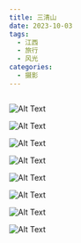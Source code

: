 ```yaml
---
title: 三清山
date: 2023-10-03
tags:
  - 江西
  - 旅行
  - 风光
categories:
  - 摄影
---
```


<img src="https://blog-1321452376.cos.ap-shanghai.myqcloud.com/%E6%91%84%E5%BD%B1%2F%E4%B8%89%E6%B8%85%E5%B1%B1%2Fhaou-1057381.jpg" alt="">

<!-- more -->

![Alt Text](https://blog-1321452376.cos.ap-shanghai.myqcloud.com/%E6%91%84%E5%BD%B1%2F%E4%B8%89%E6%B8%85%E5%B1%B1%2Fhaou-1047277.jpg)

![Alt Text](https://blog-1321452376.cos.ap-shanghai.myqcloud.com/%E6%91%84%E5%BD%B1%2F%E4%B8%89%E6%B8%85%E5%B1%B1%2Fhaou-1047294.jpg)

![Alt Text](https://blog-1321452376.cos.ap-shanghai.myqcloud.com/%E6%91%84%E5%BD%B1%2F%E4%B8%89%E6%B8%85%E5%B1%B1%2Fhaou-1047306.jpg)

![Alt Text](https://blog-1321452376.cos.ap-shanghai.myqcloud.com/%E6%91%84%E5%BD%B1%2F%E4%B8%89%E6%B8%85%E5%B1%B1%2Fhaou-1047315.jpg)

![Alt Text](https://blog-1321452376.cos.ap-shanghai.myqcloud.com/%E6%91%84%E5%BD%B1%2F%E4%B8%89%E6%B8%85%E5%B1%B1%2Fhaou-1047332.jpg)

![Alt Text](https://blog-1321452376.cos.ap-shanghai.myqcloud.com/%E6%91%84%E5%BD%B1%2F%E4%B8%89%E6%B8%85%E5%B1%B1%2Fhaou-1057357.jpg)

![Alt Text](https://blog-1321452376.cos.ap-shanghai.myqcloud.com/%E6%91%84%E5%BD%B1%2F%E4%B8%89%E6%B8%85%E5%B1%B1%2Fhaou-1057389.jpg)

![Alt Text](https://blog-1321452376.cos.ap-shanghai.myqcloud.com/%E6%91%84%E5%BD%B1%2F%E4%B8%89%E6%B8%85%E5%B1%B1%2Fhaou-1057425.jpg)
